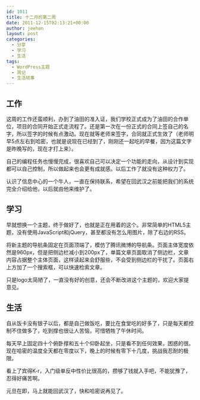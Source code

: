 ```yaml
---
id: 1011
title: 十二月的第二周
date: 2011-12-15T02:13:21+00:00
author: jeehon
layout: post
categories:
  - 分享
  - 学习
  - 生活
tags:
  - WordPress主题
  - 周记
  - 生活琐事
---
```

## 工作

这周的工作还蛮顺利，办到了油田的准入证，我们学校正式成为了油田的合作单位，项目的合同开始正式走流程了。还是第一次在一份正式的合同上签自己的名字，所以签字的时候有点激动。现在就等老师来签字，合同就正式生效了（老师明早5点左右到哈密，也就是说现在已经到了，刚刚还一起吃的早餐，因为这篇文字是昨晚写的，现在才打上来）。

自己的编程任务也慢慢完成，很喜欢自己可以决定一个功能的走向，从设计到实现都可以自己控制，所以做起来也会更有成就感。以后工作了就没有这种权力了。

认识了信息中心的一个牛人，一直在保持联系，希望在回武汉之前能把我们的系统完全介绍给他，以后就由他来维护了。<!--more-->

## 学习

早就想换一个主题，终于做好了，也就是正在用着的这个。非常简单的HTML5主题，没有使用JavaScript和jQuery，甚至都没有怎么用图片，除了右边的RSS。

将新主题的导航条固定在页面顶端了，模仿了腾讯微博的导航条。页面主体宽度依然是960px，但是把侧边栏减小到200px了，单篇文章页面取消了侧边栏，文章内容占据整个主体页面，这样读起来会舒服些，不会受到侧边栏的干扰了。页面右上方加了一个搜索框，可以快速检索文章。

只是logo太简陋了，一直没有好的创意，还会不断改进这个主题的，欢迎大家提意见。

## 生活

自从饭卡没有银子以后，都是自己做饭吃，要比在食堂吃的好多了，只是每天都控制不住做多了，吃到撑也很让人苦恼，可惜牺牲了午休时间。

每天早上固定四十个俯卧撑和五十个仰卧起坐，只是看不到任何效果，困惑的很。现在哈密的温度全天都在零度以下，晚上的时候有零下十几度，挑战我忍耐的极限。

看上了宾得K-r，入门级单反中性价比很高的，攒够了钱就入手吧，不能犹豫了，忍得好痛苦啊。

元旦在即，马上就能回武汉了，快和哈密说再见了。